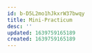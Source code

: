 ```yaml
---
id: b-D5L2mo1hJkxrW37bwqy
title: Mini-Practicum
desc: ''
updated: 1639759165189
created: 1639759165189
---
```


